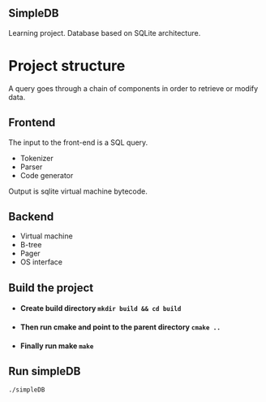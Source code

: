 ## SimpleDB
Learning project. Database based on SQLite architecture.

# Project structure
A query goes through a chain of components in order to retrieve or modify data.
## Frontend
The input to the front-end is a SQL query.
- Tokenizer
- Parser
- Code generator

Output is sqlite virtual machine bytecode.

## Backend
- Virtual machine
- B-tree
- Pager
- OS interface

## Build the project
 - #### Create build directory `mkdir build && cd build`
 - #### Then run cmake and point to the parent directory `cmake ..`
 - #### Finally run make `make`

## Run simpleDB
`./simpleDB`

